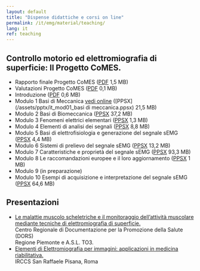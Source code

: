 ```yaml
---
layout: default
title: "Dispense didattiche e corsi on line"
permalink: /it/emg/material/teaching/
lang: it
ref: teaching
---
```


## Controllo motorio ed elettromiografia di superficie: Il Progetto CoMES.

- Rapporto finale Progetto CoMES ([PDF](/assets/pdfs/comes_rapporto_finale.pdf) 1,5 MB)
- Valutazioni Progetto CoMES ([PDF](/assets/pdfs/comes_valutazioni.pdf) 0,1 MB)
- Introduzione ([PDF](/assets/pptx/it_introduzione_al_materiale_didattico.pdf) 0,6 MB)
- Modulo 1 Basi di Meccanica [vedi online](/it/emg/material/teaching/module1) ([PPSX](/assets/pptx/it_mod01_basi di meccanica.ppsx) 21,5 MB)
- Modulo 2 Basi di Biomeccanica ([PPSX](/assets/pptx/it_mod02_concetti_di_base_di_biomeccanica.ppsx) 37,2 MB)
- Modulo 3 Fenomeni elettrici elementari ([PPSX](/assets/pptx/it_mod03_fisica_dei_fenomeni_elettrici_elementari.ppsx) 1,3 MB)
- Modulo 4 Elementi di analisi dei segnali ([PPSX](/assets/pptx/it_mod04_analisi_segnali.ppsx) 8,8 MB)
- Modulo 5 Basi di elettrofisiologia e generazione del segnale sEMG ([PPSX](/assets/pptx/it_mod05_basi_di_elettrofisiologia_e_generazione_del_segnale_emg.ppsx) 4,4 MB)
- Modulo 6 Sistemi di prelievo del segnale sEMG ([PPSX](/assets/pptx/it_mod06_sEMG_detection_systems.ppsx) 13,2 MB)
- Modulo 7 Caratteristiche e proprietà del segnale sEMG ([PPSX](/assets/pptx/it_mod07_caratteristiche_proprieta_segnale.ppsx) 93,3 MB)
- Modulo 8 Le raccomandazioni europee e il loro aggiornamento ([PPSX](/assets/pptx/it_mod08_raccomandazioni_europee.ppsx) 1 MB)
- Modulo 9 (in preparazione)
- Modulo 10 Esempi di acquisizione e interpretazione del segnale sEMG ([PPSX](/assets/pptx/it_mod10_esempi_semg.ppsx) 64,6 MB)

## Presentazioni

- [Le malattie muscolo scheletriche e il monitoraggio dell’attività muscolare mediante tecniche di elettromiografia di superficie.](/it/emg/material/teaching/seminario_dors)<br />
Centro Regionale di Documentazione per la Promozione della Salute (DORS)<br />
Regione Piemonte e A.S.L. TO3.
- [Elementi di Elettromiografia per immagini: applicazioni in medicina riabilitativa.](/it/emg/material/teaching/seminario_irccs)<br />
IRCCS San Raffaele Pisana, Roma


